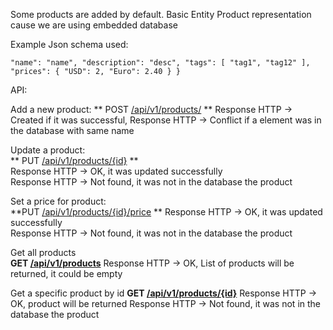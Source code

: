 Some products are added by default.
Basic Entity Product representation cause we are using embedded database
 
Example Json schema used:

`"name": "name",
    "description": "desc",
     "tags": [
         "tag1",
         "tag12"
     ],
     "prices": {
         "USD": 2,
         "Euro": 2.40
     }
 }`
         
          
API:

Add a new product:
** POST [/api/v1/products/]() **
   Response HTTP -> Created if it was successful,
   Response HTTP -> Conflict if a element was in the database with same name
   
 
Update a product:            
   ** PUT [/api/v1/products/{id}]() **    
   Response HTTP -> OK, it was updated successfully             
   Response HTTP -> Not found, it was not in the database the product 
            
               
Set a price for product:       
   **PUT [/api/v1/products/{id}/price]() **
   Response HTTP -> OK, it was updated successfully             
   Response HTTP -> Not found, it was not in the database the product 

Get all products             
   **GET [/api/v1/products]()**
   Response HTTP -> OK, List of products will be returned,
    it could be empty

Get a specific product by id
   **GET [/api/v1/products/{id}]()**
   Response HTTP -> OK, product will be returned
   Response HTTP -> Not found, it was not in the database the product 
   